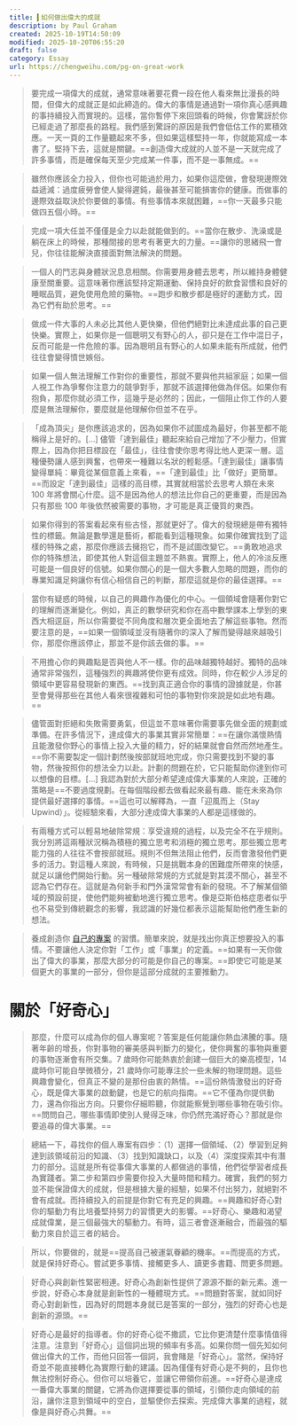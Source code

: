 ```yaml
---
title: ▍如何做出偉大的成就
description: by Paul Graham
created: 2025-10-19T14:50:09
modified: 2025-10-20T06:55:20
draft: false
category: Essay
url: https://chengweihu.com/pg-on-great-work
---
```


> 要完成一項偉大的成就，通常意味著要花費一段在他人看來無比漫長的時間，但偉大的成就正是如此締造的。偉大的事情是通過對一項你真心感興趣的事持續投入而實現的。這樣，當你暫停下來回頭看的時候，你會驚訝於你已經走過了那麼長的路程。我們感到驚訝的原因是我們會低估工作的累積效應。一天一頁的工作量聽起來不多，但如果這樣堅持一年，你就能寫成一本書了。堅持下去，這就是關鍵。==創造偉大成就的人並不是一天就完成了許多事情，而是確保每天至少完成某一件事，而不是一事無成。==

> 雖然你應該全力投入，但你也可能過於用力，如果你這麼做，會發現邊際效益遞減：過度疲勞會使人變得遲鈍，最後甚至可能損害你的健康。而做事的邊際效益取決於你要做的事情。有些事情本來就困難，==你一天最多只能做四五個小時。==

> 完成一項大任並不僅僅是全力以赴就能做到的。==當你在散步、洗澡或是躺在床上的時候，那種間接的思考有著更大的力量。==讓你的思緒飛一會兒，你往往能解決直接面對無法解決的問題。

> 一個人的鬥志與身體狀況息息相關。你需要用身體去思考，所以維持身體健康至關重要。這意味著你應該堅持定期運動、保持良好的飲食習慣和良好的睡眠品質，避免使用危險的藥物。==跑步和散步都是極好的運動方式，因為它們有助於思考。==

> 做成一件大事的人未必比其他人更快樂，但他們絕對比未達成此事的自己更快樂。實際上，如果你是一個聰明又有野心的人，卻只是在工作中混日子，反而可能是一件危險的事。因為聰明且有野心的人如果未能有所成就，他們往往會變得憤世嫉俗。

> 如果一個人無法理解工作對你的重要性，那就不要與他共組家庭；如果一個人視工作為爭奪你注意力的競爭對手，那就不該選擇他做為伴侶。如果你有抱負，那麼你就必須工作，這幾乎是必然的；因此，一個阻止你工作的人要麼是無法理解你，要麼就是他理解你但並不在乎。

> 「成為頂尖」是你應該追求的，因為如果你不試圖成為最好，你甚至都不能稱得上是好的。[…] 儘管「達到最佳」聽起來給自己增加了不少壓力，但實際上，因為你把目標設在「最佳」，往往會使你思考得比他人更深一層。這種優勢讓人感到興奮，也帶來一種難以名狀的輕鬆感。「達到最佳」讓事情變得單純：畢竟從某個意義上來看，==「達到最佳」比「做好」更簡單。==而設定「達到最佳」這樣的高目標，其實就相當於去思考人類在未來 100 年將會關心什麼。這不是因為他人的想法比你自己的更重要，而是因為只有那些 100 年後依然被需要的事物，才可能是真正優質的東西。

> 如果你得到的答案看起來有些古怪，那就更好了。偉大的發現總是帶有獨特性的標籤。無論是數學還是藝術，都能看到這種現象。如果你確實找到了這樣的特殊之處，那麼你應該去擁抱它，而不是試圖改變它。==勇敢地追求你的特殊想法，即使其他人對這個主題並不熱衷。實際上，他人的冷淡反應可能是一個良好的信號。如果你關心的是一個大多數人忽略的問題，而你的專業知識足夠讓你有信心相信自己的判斷，那麼這就是你的最佳選擇。==

> 當你有疑惑的時候，以自己的興趣作為優化的中心。一個領域會隨著你對它的理解而逐漸變化。例如，真正的數學研究和你在高中數學課本上學到的東西大相逕庭，所以你需要從不同角度和層次更全面地去了解這些事物。然而要注意的是，==如果一個領域並沒有隨著你的深入了解而變得越來越吸引你，那麼你應該停止，那並不是你該去做的事。==

> 不用擔心你的興趣點是否與他人不一樣。你的品味越獨特越好。獨特的品味通常非常強烈，這種強烈的興趣將使你更有成效。同時，你在較少人涉足的領域中更容易發現新的東西。==找到真正適合你的事情的證據就是，你甚至會覺得那些在其他人看來很複雜和可怕的事物對你來說是如此地有趣。==

> 儘管面對拒絕和失敗需要勇氣，但這並不意味著你需要事先做全面的規劃或準備。在許多情況下，達成偉大的事業其實非常簡單：==在讓你滿懷熱情且能激發你野心的事情上投入大量的精力，好的結果就會自然而然地產生。==你不需要製定一個計劃然後按部就班地完成，你只需要找到不變的事物，然後按照你的想法全力以赴。計劃的問題在於，它只能幫助你達到你可以想像的目標。[…] 我認為對於大部分希望達成偉大事業的人來說，正確的策略是==不要過度規劃。在每個階段都去做看起來最有趣、能在未來為你提供最好選擇的事情。==這也可以解釋為，一直「迎風而上（Stay Upwind）」。從經驗來看，大部分達成偉大事業的人都是這樣做的。

> 有兩種方式可以輕易地破除常規：享受違規的過程，以及完全不在乎規則。我分別將這兩種狀況稱為積極的獨立思考和消極的獨立思考。那些獨立思考能力強的人往往不會按部就班。規則不但無法阻止他們，反而會激發他們更多的活力。對這種人來說，有時候，只是挑戰本身的困難度所帶來的快感，就足以讓他們開始行動。另一種破除常規的方式就是對其漠不關心，甚至不認為它們存在。這就是為何新手和門外漢常常會有新的發現。不了解某個領域的預設前提，使他們能夠被動地進行獨立思考。像是亞斯伯格症患者似乎也不易受到傳統觀念的影響，我認識的好幾位都表示這能幫助他們產生新的想法。

> 養成創造你 [自己的專案](http://www.paulgraham.com/own.html) 的習慣。簡單來說，就是找出你真正想要投入的事情。不要讓他人決定你對「工作」或「事業」的定義。==如果有一天你做出了偉大的事業，那麼大部分的可能是你自己的專案。==即使它可能是某個更大的事業的一部分，但你是這部分成就的主要推動力。

# 關於「好奇心」

> 那麼，什麼可以成為你的個人專案呢？答案是任何能讓你熱血沸騰的事。隨著年齡的增長，你對事物的審美感與判斷力的變化，使你興奮的事物與重要的事物逐漸會有所交集。7 歲時你可能熱衷於創建一個巨大的樂高模型，14 歲時你可能自學微積分，21 歲時你可能專注於一些未解的物理問題。這些興趣會變化，但真正不變的是那份由衷的熱情。==這份熱情激發出的好奇心，既是偉大事業的啟動鍵，也是它的航向指南。==它不僅為你提供動力，還為你指出方向。只要你仔細聆聽，你就能察覺到哪些事物在吸引你。==問問自己，哪些事情即使別人覺得乏味，你仍然充滿好奇心？那就是你要追尋的偉大事業。==

> 總結一下，尋找你的個人專案有四步：（1）選擇一個領域、（2）學習到足夠達到該領域前沿的知識、（3）找到知識缺口，以及（4）深度探索其中有潛力的部分。這就是所有從事偉大事業的人都做過的事情，他們從學習者成長為實踐者。第二步和第四步需要你投入大量時間和精力。確實，我們的努力並不能保證偉大的成就，但是根據大量的經驗，如果不付出努力，就絕對不會有成就。而持續投入的前提是你對它有充足的興趣。==興趣和好奇心對你的驅動力有比培養堅持努力的習慣更大的影響。==好奇心、樂趣和渴望成就偉業，是三個最強大的驅動力。有時，這三者會逐漸融合，而最強的驅動力來自於這三者的結合。

> 所以，你要做的，就是==提高自己被運氣眷顧的機率。==而提高的方式，就是保持好奇心。嘗試更多事情、接觸更多人、讀更多書籍、問更多問題。

> 好奇心與創新性緊密相連。好奇心為創新性提供了源源不斷的新元素。進一步說，好奇心本身就是創新性的一種體現方式。==問題對答案，就如同好奇心對創新性，因為好的問題本身就已是答案的一部分，強烈的好奇心也是創新的源頭。==

> 好奇心是最好的指導者。你的好奇心從不撒謊，它比你更清楚什麼事情值得注意。注意到「好奇心」這個詞出現的頻率有多高。如果你問一個先知如何做出偉大的工作，而他只回答一個詞，我會賭是「好奇心」。當然，保持好奇並不能直接轉化為實際行動的建議。因為僅僅有好奇心是不夠的，且你也無法控制好奇心。但你可以培養它，並讓它帶領你前進。==好奇心是達成一番偉大事業的關鍵，它將為你選擇要從事的領域，引領你走向領域的前沿，讓你注意到領域中的空白，並驅使你去探索。完成偉大事業的過程，就像是與好奇心共舞。==
